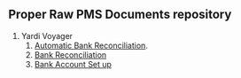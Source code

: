 ## Proper Raw PMS Documents repository

1. Yardi Voyager
   1. [Automatic Bank Reconciliation](./yardi_voyager/br/Automatic_Bank_Reconciliation.md).
   2. [Bank Reconciliation](./yardi_voyager/br/Bank_Reconciliation.md)
   3. [Bank Account Set up](./yardi_voyager/br/Bank_Account_Setup.md)
